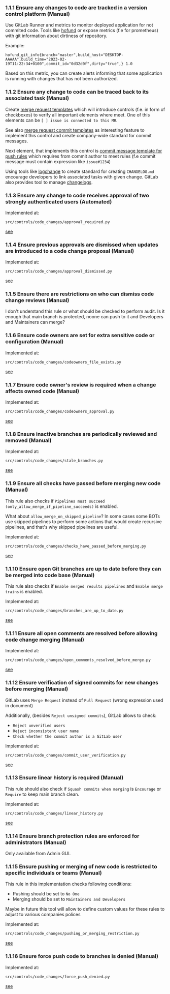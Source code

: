 ### 1.1.1 Ensure any changes to code are tracked in a version control platform (Manual)

Use GitLab Runner and metrics to monitor deployed application for not commited code.
Tools like [hofund](https://github.com/logchange/hofund) or  expose metrics (f.e for prometheus) with git information about
dirtiness of repository.

Example:
```
hofund_git_info{branch="master",build_host="DESKTOP-AAAAA",build_time="2023-02-19T11:22:34+0100",commit_id="0d32d0f",dirty="true",} 1.0
```

Based on this metric, you can create alerts informing that some application is running with changes that has not been authorized.

### 1.1.2 Ensure any change to code can be traced back to its associated task (Manual)

Create [merge request templates](https://docs.gitlab.com/ee/user/project/description_templates.html) which will introduce
controls (f.e. in form of checkboxes) to verify all important elements where meet. One of 
this elements can be `[ ] issue is connected to this MR`. 

See also [merge request commit templates](https://docs.gitlab.com/ee/user/project/merge_requests/commit_templates.html) as 
interesting feature to implement this control and create company-wide standard for commit messages.

Next element, that implements this control is [commit message template for push rules](https://docs.gitlab.com/ee/user/project/repository/push_rules.html#validate-commit-messages) which 
requires from commit author to meet rules (f.e commit message must contain expression like `issue#1234`)

Using tools like [logchange](https://github.com/logchange/logchange?tab=readme-ov-file#yaml-format) to create
standard for creating `CHANGELOG.md` encourage developers to link associated tasks with given change. GitLab also 
provides tool to manage [changelogs](https://docs.gitlab.com/ee/user/project/changelogs.html).

### 1.1.3 Ensure any change to code receives approval of two strongly authenticated users (Automated)

Implemented at:

```
src/controls/code_changes/approval_required.py
```

[see](src/controls/code_changes/approval_required.py)

### 1.1.4 Ensure previous approvals are dismissed when updates are introduced to a code change proposal (Manual)

Implemented at:

```
src/controls/code_changes/approval_dismissed.py
```

[see](src/controls/code_changes/approval_dismissed.py)


### 1.1.5 Ensure there are restrictions on who can dismiss code change reviews (Manual)

I don't understand this rule or what should be checked to perform audit. Is it enough that
main branch is protected, noone can push to it and Developers and Maintainers can merge?

### 1.1.6 Ensure code owners are set for extra sensitive code or configuration (Manual)

Implemented at:

```
src/controls/code_changes/codeowners_file_exists.py
```

[see](src/controls/code_changes/codeowners_file_exists.py)


### 1.1.7 Ensure code owner's review is required when a change affects owned code (Manual)

Implemented at:

```
src/controls/code_changes/codeowners_approval.py
```

[see](src/controls/code_changes/codeowners_approval.py)


### 1.1.8 Ensure inactive branches are periodically reviewed and removed (Manual)

Implemented at:

```
src/controls/code_changes/stale_branches.py
```

[see](src/controls/code_changes/stale_branches.py)


### 1.1.9 Ensure all checks have passed before merging new code (Manual)

This rule also checks if `Pipelines must succeed (only_allow_merge_if_pipeline_succeeds)` is enabled.

What about `allow_merge_on_skipped_pipeline`? In some cases some BOTs use skipped pipelines to
perform some actions that would create recursive pipelines, and that's why skipped pipelines are useful.

Implemented at:

```
src/controls/code_changes/checks_have_passed_before_merging.py
```

[see](src/controls/code_changes/checks_have_passed_before_merging.py)

### 1.1.10 Ensure open Git branches are up to date before they can be merged into code base (Manual)

This rule also checks if `Enable merged results pipelines` and `Enable merge trains` is enabled.

Implemented at:

```
src/controls/code_changes/branches_are_up_to_date.py
```

[see](src/controls/code_changes/branches_are_up_to_date.py)

### 1.1.11 Ensure all open comments are resolved before allowing code change merging (Manual)

Implemented at:

```
src/controls/code_changes/open_comments_resolved_before_merge.py
```

[see](src/controls/code_changes/open_comments_resolved_before_merge.py)

### 1.1.12 Ensure verification of signed commits for new changes before merging (Manual)

GitLab uses `Merge Request` instead of `Pull Request` (wrong expression used in document)

Additionally, (besides `Reject unsigned commits`), GitLab allows to check:
- `Reject unverified users`
- `Reject inconsistent user name`
- `Check whether the commit author is a GitLab user`

Implemented at:

```
src/controls/code_changes/commit_user_verification.py
```

[see](src/controls/code_changes/commit_user_verification.py) 

### 1.1.13 Ensure linear history is required (Manual)

This rule should also check if `Squash commits when merging` is `Encourage` or `Require` to keep
main branch clean.

Implemented at:

```
src/controls/code_changes/linear_history.py
```

[see](src/controls/code_changes/linear_history.py)

### 1.1.14 Ensure branch protection rules are enforced for administrators (Manual)

Only available from Admin GUI.

### 1.1.15 Ensure pushing or merging of new code is restricted to specific individuals or teams (Manual)

This rule in this implementation checks following conditions: 
- Pushing should be set to `No One`
- Merging should be set to `Maintainers and Developers`

Maybe in future this tool will allow to define custom values for these rules to adjust to various companies polices

Implemented at:

```
src/controls/code_changes/pushing_or_merging_restriction.py
```

[see](src/controls/code_changes/pushing_or_merging_restriction.py)

### 1.1.16 Ensure force push code to branches is denied (Manual)

Implemented at:

```
src/controls/code_changes/force_push_denied.py
```

[see](src/controls/code_changes/force_push_denied.py)